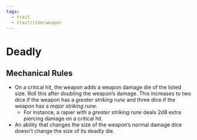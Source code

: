 ```yaml
---
tags:
  - trait
  - trait/item/weapon
---
```

# Deadly

## Mechanical Rules

- On a critical hit, the weapon adds a weapon damage die of the listed size. Roll this after doubling the weapon’s damage. This increases to two dice if the weapon has a _greater striking rune_ and three dice if the weapon has a _major striking rune_. 
	- For instance, a rapier with a _greater striking rune_ deals 2d8 extra piercing damage on a critical hit. 
- An ability that changes the size of the weapon’s normal damage dice doesn’t change the size of its deadly die.